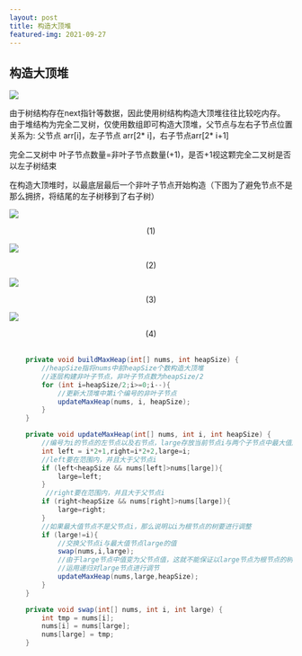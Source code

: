 ```yaml
---
layout: post
title: 构造大顶堆
featured-img: 2021-09-27
---
```




## 构造大顶堆

![](https://gitee.com/wecouldwin/blog-imag/raw/master/img/20210927221609.png)

由于树结构存在next指针等数据，因此使用树结构构造大顶堆往往比较吃内存。由于堆结构为完全二叉树，仅使用数组即可构造大顶堆，父节点与左右子节点位置关系为: 父节点 arr[i]，左子节点 arr[2* i]，右子节点arr[2* i+1]

完全二叉树中 叶子节点数量=非叶子节点数量(+1)，是否+1视这颗完全二叉树是否以左子树结束

在构造大顶堆时，以最底层最后一个非叶子节点开始构造（下图为了避免节点不是那么拥挤，将结尾的左子树移到了右子树）

![](https://gitee.com/wecouldwin/blog-imag/raw/master/img/20210927222825.png)

<center>(1)</center>

![](https://gitee.com/wecouldwin/blog-imag/raw/master/img/20210927223054.png)

<center>(2)</center>

![](https://gitee.com/wecouldwin/blog-imag/raw/master/img/20210927223150.png)

<center>(3)</center>

![](https://gitee.com/wecouldwin/blog-imag/raw/master/img/20210927223256.png)

<center>(4)</center>

<br>

```java
    private void buildMaxHeap(int[] nums, int heapSize) {
        //heapSize指将nums中前heapSize个数构造大顶堆
        //逐层构建非叶子节点，非叶子节点数为heapSize/2
        for (int i=heapSize/2;i>=0;i--){
            //更新大顶堆中第i个编号的非叶子节点
            updateMaxHeap(nums, i, heapSize);
        }
    }

    private void updateMaxHeap(int[] nums, int i, int heapSize) {
        //编号为i的节点的左节点以及右节点，large存放当前节点i与两个子节点中最大值所在的节点编号
        int left = i*2+1,right=i*2+2,large=i;
        //left要在范围内，并且大于父节点i
        if (left<heapSize && nums[left]>nums[large]){
            large=left;
        }
         //right要在范围内，并且大于父节点i
        if (right<heapSize && nums[right]>nums[large]){
            large=right;
        }
        //如果最大值节点不是父节点i，那么说明以i为根节点的树要进行调整
        if (large!=i){
            //交换父节点i与最大值节点large的值
            swap(nums,i,large);
            //由于large节点中值变为父节点值，这就不能保证以large节点为根节点的树满足大顶堆要求
            //运用递归对large节点进行调节
            updateMaxHeap(nums,large,heapSize);
        }
    }

    private void swap(int[] nums, int i, int large) {
        int tmp = nums[i];
        nums[i] = nums[large];
        nums[large] = tmp;
    }
```

